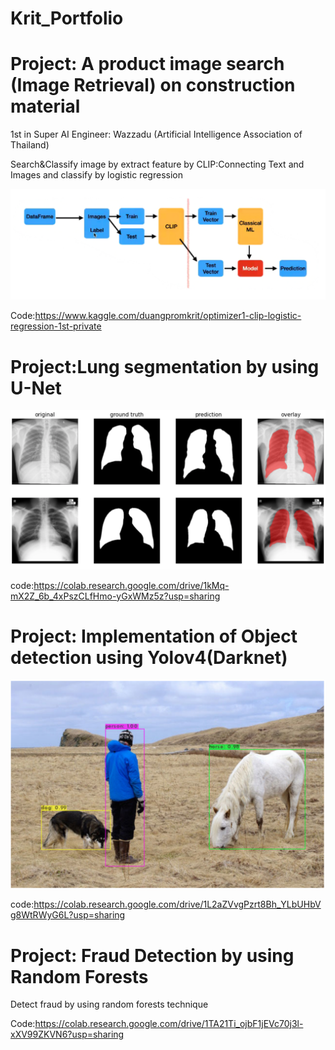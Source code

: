 # Krit_Portfolio

# Project: A product image search (Image Retrieval) on construction material

1st in Super AI Engineer: Wazzadu (Artificial Intelligence Association of Thailand)

Search&Classify image by extract feature by CLIP:Connecting Text and Images and classify by logistic regression

![](https://github.com/kritduangprom/Krit_Portfolio/blob/main/Images/CLIP.png)

Code:https://www.kaggle.com/duangpromkrit/optimizer1-clip-logistic-regression-1st-private

# Project:Lung segmentation by using U-Net

![](https://github.com/kritduangprom/Krit_Portfolio/blob/main/Images/Unet.png)

code:https://colab.research.google.com/drive/1kMq-mX2Z_6b_4xPszCLfHmo-yGxWMz5z?usp=sharing

# Project: Implementation of Object detection using Yolov4(Darknet)

![](https://github.com/kritduangprom/Krit_Portfolio/blob/main/Images/Yolo.png)

code:https://colab.research.google.com/drive/1L2aZVvgPzrt8Bh_YLbUHbVg8WtRWyG6L?usp=sharing

# Project: Fraud Detection by using Random Forests

Detect fraud by using random forests technique

Code:https://colab.research.google.com/drive/1TA21Ti_ojbF1jEVc70j3l-xXV99ZKVN6?usp=sharing



